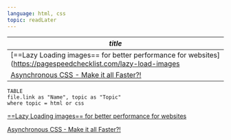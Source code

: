 ```yaml
---
language: html, css
topic: readLater
---
```


| ___title___                                                                                                   |
| ------------------------------------------------------------------------------------------------------------- |
| [==Lazy Loading images== for better performance for websites](https://pagespeedchecklist.com/lazy-load-images |
| [Asynchronous CSS - Make it all Faster?!](https://pagespeedchecklist.com/asynchronous-css)                    |



```dataview
TABLE 
file.link as "Name", topic as "Topic"
where topic = html or css
```




[==Lazy Loading images== for better performance for websites](https://pagespeedchecklist.com/lazy-load-images)

[Asynchronous CSS - Make it all Faster?!](https://pagespeedchecklist.com/asynchronous-css)